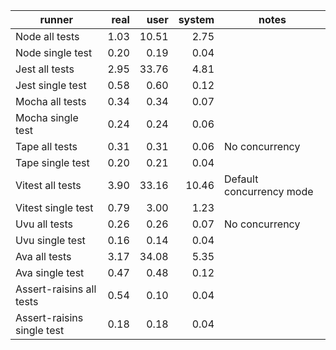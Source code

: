 | runner | real | user | system | notes |
| ------ | ----:| ----:| ------:| ----- |
|Node all tests|1.03|10.51|2.75||
|Node single test|0.20|0.19|0.04||
|Jest all tests|2.95|33.76|4.81||
|Jest single test|0.58|0.60|0.12||
|Mocha all tests|0.34|0.34|0.07||
|Mocha single test|0.24|0.24|0.06||
|Tape all tests|0.31|0.31|0.06|No concurrency|
|Tape single test|0.20|0.21|0.04||
|Vitest all tests|3.90|33.16|10.46|Default concurrency mode|
|Vitest single test|0.79|3.00|1.23||
|Uvu all tests|0.26|0.26|0.07|No concurrency|
|Uvu single test|0.16|0.14|0.04||
|Ava all tests|3.17|34.08|5.35||
|Ava single test|0.47|0.48|0.12||
|Assert-raisins all tests|0.54|0.10|0.04||
|Assert-raisins single test|0.18|0.18|0.04||
